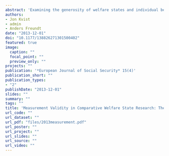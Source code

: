 ```yaml
---
abstract: 'Examining the generosity of welfare states and individual benefit schemes is a classical task in comparative welfare state studies. Three types of welfare states can be discerned based, in part, on their level of benefit generosity. Although significant advances have been made in the development of measures of welfare state generosity, this progress has not been without its challenges and limitations. In this article, the authors examine two sets of limitations related to measurement validity in comparative welfare state research: securing content validation and ensuring comparability across time and place. Through the use of illustrative examples to compare the situation of the unemployed in five European countries across several income levels and two family types, we demonstrate that, by profiling and stacking public benefits using the OECD Tax-Benefit micro-simulation model, we are able to carry out a more informed analysis of the redistributive strategies of the welfare state.'
authors:
- Jon Kvist
- admin
- Anders Freundt
date: "2013-12-01"
doi: "10.1177/138826271301500402"
featured: true
image:
  caption: ""
  focal_point: ""
  preview_only: ""
projects: ""
publication: '*European Journal of Social Security* 15(4)'
publication_short: ""
publication_types:
- "2"
publishDate: "2013-12-01"
slides: ""
summary: ""
tags: ""
title: 'Measurement Validity in Comparative Welfare State Research: The Case of Measuring Welfare State Generosity'
url_code: ""
url_dataset: ""
url_pdf: "files/2013measurement.pdf"
url_poster: ""
url_project: ""
url_slides: ""
url_source: ""
url_video: ""
---
```



